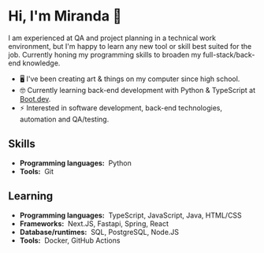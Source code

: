 # Hi, I'm Miranda :wave:

I am experienced at QA and project planning in a technical work environment, but I'm happy to learn any new tool or skill best suited for the job. Currently honing my programming skills to broaden my full-stack/back-end knowledge.

- 🖥️ I've been creating art & things on my computer since high school.
- 🤓 Currently learning back-end development with Python & TypeScript at [Boot.dev](https://www.boot.dev/tracks/backend-python-typescript).
- ⚡ Interested in software development, back-end technologies, automation and QA/testing.

## Skills

- **Programming languages:**&nbsp;&nbsp;Python
- **Tools:**&nbsp;&nbsp;Git

## Learning

- **Programming languages:**&nbsp;&nbsp;TypeScript, JavaScript, Java, HTML/CSS
- **Frameworks:**&nbsp;&nbsp;Next.JS, Fastapi, Spring, React
- **Database/runtimes:**&nbsp;&nbsp;SQL, PostgreSQL, Node.JS
- **Tools:**&nbsp;&nbsp;Docker, GitHub Actions
